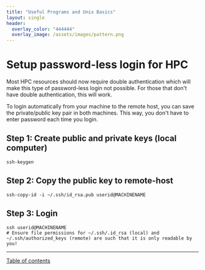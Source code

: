 ```yaml
---
title: "Useful Programs and Unix Basics"
layout: single
header:
  overlay_color: "444444"
  overlay_image: /assets/images/pattern.png
---
```


# Setup password-less login for HPC

Most HPC resources should now require double authentication which will make this type of password-less login not possible.  For those that don't have double authentication, this will work.

To login automatically from your machine to the remote host, you can save the private/public key pair in both machines. This way, you don't have to enter password each time you login.

## Step 1: Create public and private keys (local computer)

```
ssh-keygen
```

## Step 2: Copy the public key to remote-host

```
ssh-copy-id -i ~/.ssh/id_rsa.pub userid@MACHINENAME
```

## Step 3: Login  

```
ssh userid@MACHINENAME
# Ensure file permissions for ~/.ssh/.id_rsa (local) and ~/.ssh/authorized_keys (remote) are such that it is only readable by you!
```

---
[Table of contents](../programs.md)
